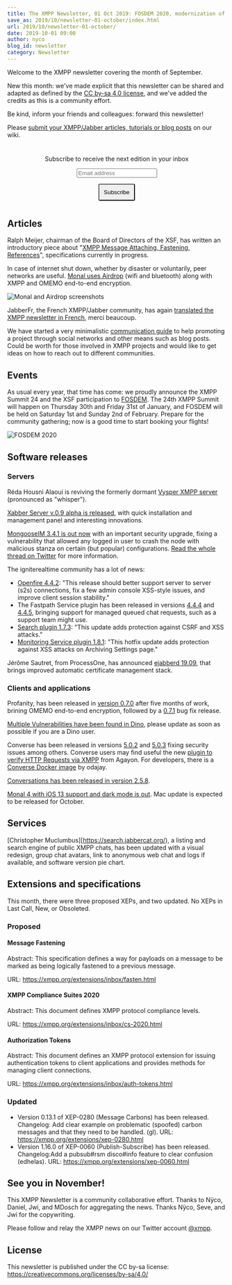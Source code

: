 ```yaml
---
title: The XMPP Newsletter, 01 Oct 2019: FOSDEM 2020, modernization of XMPP, peer networks
save_as: 2019/10/newsletter-01-october/index.html
url: 2019/10/newsletter-01-october/
date: 2019-10-01 09:00
author: nyco
blog_id: newsletter
category: Newsletter
---
```


Welcome to the XMPP newsletter covering the month of September.

New this month: we've made explicit that this newsletter can be shared and adapted as defined by the [CC by-sa 4.0 license](https://creativecommons.org/licenses/by-sa/4.0/), and we've added the credits as this is a community effort.

Be kind, inform your friends and colleagues: forward this newsletter!

Please [submit your XMPP/Jabber articles, tutorials or blog posts](https://wiki.xmpp.org/web/News_and_Articles_for_the_next_XMPP_Newsletter) on our wiki.

<form style="padding: 10px; text-align:center; margin-bottom: 30px;"
      action="https://tinyletter.com/xmpp" method="post" target="popupwindow"
      onsubmit="window.open('https://tinyletter.com/xmpp', 'popupwindow',
      'scrollbars=yes,width=800,height=600');return true">
<p><label for="tlemail">Subscribe to receive the next edition in your inbox</label></p>
<p><input type="text" placeholder="Email address" name="email" id="tlemail" /></p>
<input type="hidden" value="1" name="embed"/>
<input type="submit" style="padding: 10px; border-radius: 5%" value="Subscribe" />
</form>

## Articles

Ralph Meijer, chairman of the Board of Directors of the XSF, has written an introductory piece about "[XMPP Message Attaching, Fastening, References](https://ralphm.net/blog/2019/09/09/fastening)", specifications currently in progress.

In case of internet shut down, whether by disaster or voluntarily, peer networks are useful. [Monal uses Airdrop](http://monal.im/blog/xmppsignalbluetoothp2p-wifi-serverless-chat/) (wifi and bluetooth) along with XMPP and OMEMO end-to-end encryption.

![Monal and Airdrop screenshots](https://framapic.org/Qg1mv43w1673/akPmtepp0nfH.png)

JabberFr, the French XMPP/Jabber community, has again [translated the XMPP newsletter in French](https://news.jabberfr.org/2019/09/lettre-dactualite-xmpp-du-3-septembre-2019/), merci beaucoup.

We have started a very minimalistic [communication guide](https://wiki.xmpp.org/web/Basic_communication_guide_for_XMPP_techies) to help promoting a project through social networks and other means such as blog posts. Could be worth for those involved in XMPP projects and would like to get ideas on how to reach out to different communities.

## Events

As usual every year, that time has come: we proudly announce the XMPP Summit 24 and the XSF participation to [FOSDEM](https://fosdem.org/2020/). The 24th XMPP Summit will happen on Thursday 30th and Friday 31st of January, and FOSDEM will be held on Saturday 1st and Sunday 2nd of February. Prepare for the community gathering; now is a good time to start booking your flights!

![FOSDEM 2020](https://framapic.org/fTZlikXsyi0F/ZqlvJhNjWDFj.png)

## Software releases
          
### Servers

Réda Housni Alaoui is reviving the formerly dormant [Vysper XMPP server](https://github.com/apache/mina-vysper) (pronounced as "whisper").

[Xabber Server v.0.9 alpha is released](https://blog.xabber.com/xabber-server-v-0-9-alpha-is-released/), with quick installation and management panel and interesting innovations.

[MongooseIM 3.4.1 is out now](https://www.erlang-solutions.com/resources/download.html) with an important security upgrade, fixing a vulnerability that allowed any logged in user to crash the node with malicious stanza on certain (but popular) configurations. [Read the whole thread on Twitter](https://twitter.com/MongooseIM/status/1176111308430815232) for more information.

The igniterealtime community has a lot of news:
* [Openfire 4.4.2](https://discourse.igniterealtime.org/t/openfire-4-4-2-release/86209): "This release should better support server to server (s2s) connections, fix a few admin console XSS-style issues, and improve client session stability."
* The Fastpath Service plugin has been released in versions [4.4.4](https://discourse.igniterealtime.org/t/fastpath-service-plugin-4-4-4-released/86155) and [4.4.5](https://discourse.igniterealtime.org/t/fastpath-service-plugin-4-4-5-released/86198), bringing support for managed queued chat requests, such as a support team might use.
* [Search plugin 1.7.3](https://discourse.igniterealtime.org/t/search-plugin-1-7-3-released/86207): "This update adds protection against CSRF and XSS attacks."
* [Monitoring Service plugin 1.8.1](https://discourse.igniterealtime.org/t/monitoring-service-plugin-1-8-1-released/86208): "This hotfix update adds protection against XSS attacks on Archiving Settings page."

Jérôme Sautret, from ProcessOne, has announced [ejabberd 19.09](https://blog.process-one.net/ejabberd-19-09/), that brings improved automatic certificate management stack.

### Clients and applications

Profanity, has been released in [version 0.7.0](https://github.com/profanity-im/profanity/releases/tag/0.7.0) after five months of work, brining OMEMO end-to-end encryption, followed by a [0.7.1](https://github.com/profanity-im/profanity/releases/tag/0.7.1) bug fix release.

[Multiple Vulnerabilities have been found in Dino](https://gultsch.de/dino_multiple.html), please update as soon as possible if you are a Dino user.

Converse has been released in versions [5.0.2](https://github.com/conversejs/converse.js/releases/tag/v5.0.2) and [5.0.3](https://github.com/conversejs/converse.js/releases/tag/v5.0.3) fixing security issues among others.
Converse users may find useful the new [plugin to verify HTTP Requests via XMPP](https://blog.agayon.be/converse_xep_0070.html) from Agayon.
For developers, there is a [Converse Docker image](https://github.com/conversejs/converse.js-docker) by odajay. 

[Conversations has been released in version 2.5.8](https://github.com/siacs/Conversations/releases/tag/2.5.8).

[Monal 4 with iOS 13 support and dark mode is out](https://monal.im/blog/monal-4-out/). Mac update is expected to be released for October.

## Services

[Christopher Muclumbus][https://search.jabbercat.org/), a listing and search engine of public XMPP chats, has been updated with a visual redesign, group chat avatars, link to anonymous web chat and logs if available, and software version pie chart.

## Extensions and specifications

This month, there were three proposed XEPs, and two updated. No XEPs in Last Call, New, or Obsoleted.

### Proposed

#### Message Fastening

Abstract:
This specification defines a way for payloads on a message to be marked as being logically fastened to a previous message.

URL: https://xmpp.org/extensions/inbox/fasten.html

#### XMPP Compliance Suites 2020

Abstract:
This document defines XMPP protocol compliance levels.

URL: https://xmpp.org/extensions/inbox/cs-2020.html

#### Authorization Tokens

Abstract:
This document defines an XMPP protocol extension for issuing authentication tokens to client applications and provides methods for managing сlient connections.

URL: https://xmpp.org/extensions/inbox/auth-tokens.html

### Updated

* Version 0.13.1 of XEP-0280 (Message Carbons) has been released. Changelog: Add clear example on problematic (spoofed) carbon messages and that they need to be handled. (gl). URL: https://xmpp.org/extensions/xep-0280.html
* Version 1.16.0 of XEP-0060 (Publish-Subscribe) has been released. Changelog:Add a pubsub#rsm disco#info feature to clear confusion (edhelas). URL: https://xmpp.org/extensions/xep-0060.html

## See you in November!

This XMPP Newsletter is a community collaborative effort. Thanks to Nÿco, Daniel, Jwi, and MDosch for aggregating the news. Thanks Nÿco, Seve, and Jwi for the copywriting.

Please follow and relay the XMPP news on our Twitter account [@xmpp](https://twitter.com/xmpp).

## License

This newsletter is published under the CC by-sa license: https://creativecommons.org/licenses/by-sa/4.0/
